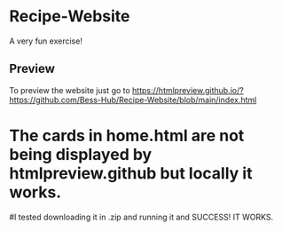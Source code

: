 # Recipe-Website
A very fun exercise!

## Preview
To preview the website just go to https://htmlpreview.github.io/?https://github.com/Bess-Hub/Recipe-Website/blob/main/index.html
# The cards in home.html are not being displayed by htmlpreview.github but locally it works.
#I tested downloading it in .zip and running it and SUCCESS! IT WORKS.
